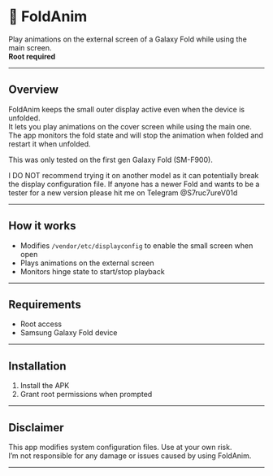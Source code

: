 # 📱 FoldAnim

Play animations on the external screen of a Galaxy Fold while using the main screen.  
**Root required**

---

## Overview
FoldAnim keeps the small outer display active even when the device is unfolded.  
It lets you play animations on the cover screen while using the main one.  
The app monitors the fold state and will stop the animation when folded and restart it when unfolded.  

This was only tested on the first gen Galaxy Fold (SM-F900).

I DO NOT recommend trying it on another model as it can potentially break the display configuration file.
If anyone has a newer Fold and wants to be a tester for a new version please hit me on Telegram @S7ruc7ureV01d

---

## How it works
- Modifies `/vendor/etc/displayconfig` to enable the small screen when open  
- Plays animations on the external screen  
- Monitors hinge state to start/stop playback  

---

## Requirements
- Root access  
- Samsung Galaxy Fold device  

---

## Installation
1. Install the APK  
3. Grant root permissions when prompted  

---

## Disclaimer
This app modifies system configuration files. Use at your own risk.  
I’m not responsible for any damage or issues caused by using FoldAnim.

---
